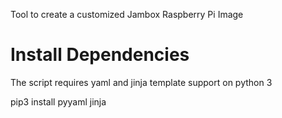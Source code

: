 Tool to create a customized Jambox Raspberry Pi Image

# Install Dependencies
The script requires yaml and jinja template support on python 3

pip3 install pyyaml jinja


